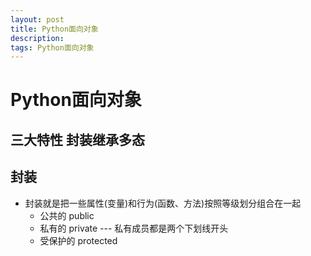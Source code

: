 ```yaml
---
layout: post
title: Python面向对象
description: 
tags: Python面向对象
---
```

# Python面向对象

## 三大特性 封装继承多态

## 封装

- 封装就是把一些属性(变量)和行为(函数、方法)按照等级划分组合在一起
  - 公共的 public
  - 私有的 private --- 私有成员都是两个下划线开头
  - 受保护的  protected

## 



